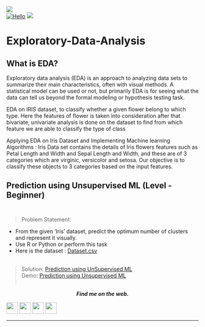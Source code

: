 [![](https://img.shields.io/badge/Author-Mohitshukla-green.svg)](https://github.com/Mstoned )<br>
[![Hello ](https://img.shields.io/badge/Hello!-Hola_amigo-brightgreen.svg?style=flat&logo=github)](https://github.com/Mstoned )
[![](https://img.shields.io/badge/Followme-Github-green.svg)](https://github.com/Mstoned )

# Exploratory-Data-Analysis

## What is EDA?
Exploratory data analysis (EDA) is an approach to analyzing data sets to summarize their main characteristics, 
 often with visual methods. A statistical model can be used or not, but primarily EDA is for seeing what the data 
 can tell us beyond the formal modeling or hypothesis testing task.
 
EDA on IRIS dataset, to classify whether a given flower belong to which type. Here the features of flower is taken into consideration after that bivariate, univariate analysis is done on the dataset to find from which feature we are able to classify the type of class

Applying EDA on Iris Dataset and Implementing Machine learning Algorithms :
Iris Data set contains the details of Iris flowers features such as Petal Length and Width and Sepal Length and Width, and these are of 3 categories which are virginic, versicolor and setosa. Our objective is to classify these objects to 3 categories based on the input features.


## Prediction using Unsupervised ML (Level - Beginner)<br><br>
> Problem Statement:
- From the given ‘Iris’ dataset, predict the optimum number of clusters and
represent it visually.<br>
- Use R or Python or perform this task<br>
- Here is the dataset :
<a href="https://github.com/Mstoned/The-Spark-Foundation-GRIP/blob/main/Task1_iris/iris.csv">Dataset.csv</a><br><br>
> Solution:
<a href="https://github.com/Mstoned/The-Spark-Foundation-GRIP/blob/main/Task1_iris/Eda%20.ipynb"> Prediction using UnSupervised ML</a><br>
> Demo:
<a href="#">Prediction using Unsupervised ML</a><br><br>



<p align="center">
  <b><i> Find me on the web.</i></b>

[<img height="30" src = "https://img.shields.io/badge/Youtube-%23E4405F.svg?&style=for-the-badge&logo=Youtube&logoColor=white">][Youtube] 
[<img height="30" src = "https://img.shields.io/badge/gmail-c14438?&style=for-the-badge&logo=gmail&logoColor=white">][gmail] 
[<img height="30" src="https://img.shields.io/badge/linkedin-blue.svg?&style=for-the-badge&logo=linkedin&logoColor=white" />][LinkedIn]
[<img height="30" src="https://img.shields.io/badge/github-black.svg?&style=for-the-badge&logo=github&logoColor=white" />][Github]
<br />
<hr />

[youtube]:https://www.youtube.com/playlist?list=PLWcSxRTjU9nA8J4xLTZ0OzVxCnZEEM3G3
[gmail]: mailto:iammohitshukla9@gmail.com
[linkedin]: https://www.linkedin.com/in/mohit-shukla-597170141/
[github]: https://github.com/Mstoned 

